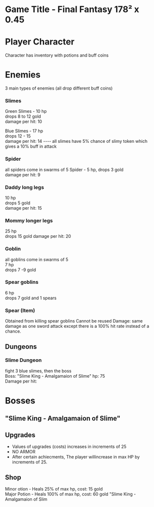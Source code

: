 # Game Title - Final Fantasy 178² x 0.45
# Player Character
Character has inventory with potions and buff coins
# Enemies
3 main types of enemies (all drop different buff coins)
### Slimes
Green Slimes - 10 hp   
drops 8 to 12 gold  
damage per hit: 10  

Blue Slimes - 17 hp    
drops 12 - 15        
damage per hit: 14
---- all slimes have 5% chance of slimy token which gives a 10% buff in attack


### Spider
all spiders come in swarms of 5
Spider - 5 hp, drops 3 gold  
damage per hit: 9

### Daddy long legs 
10 hp   
drops 5 gold  
damage per hit: 15

### Mommy longer legs 
25 hp     
drops 15 gold
damage per hit: 20

### Goblin
all goblins come in swarms of 5     
7 hp    
drops 7 -9 gold

### Spear goblins
6 hp    
drops 7 gold and 1 spears

### Spear (Item)
Obtained from killing spear goblins 
Cannot be reused
Damage: same damage as one sword attack except there is a 100% hit rate instead of a chance. 


## Dungeons
### Slime Dungeon 
fight 3 blue slimes, then the boss   
Boss: "Slime King - Amalgamaion of Slime"
hp: 75   
Damage per hit: 

# Bosses
## "Slime King - Amalgamaion of Slime"


## Upgrades
- Values of upgrades (costs) increases in increments of 25
- NO ARMOR
- After certain achiecments, The player willincrease in max HP by increments of 25.
  
## Shop
Minor otion -  Heals 25% of max hp, cost: 15 gold     
Major Potion -  Heals 100% of max hp, cost: 60 gold
"Slime King - Amalgamaion of Slim
